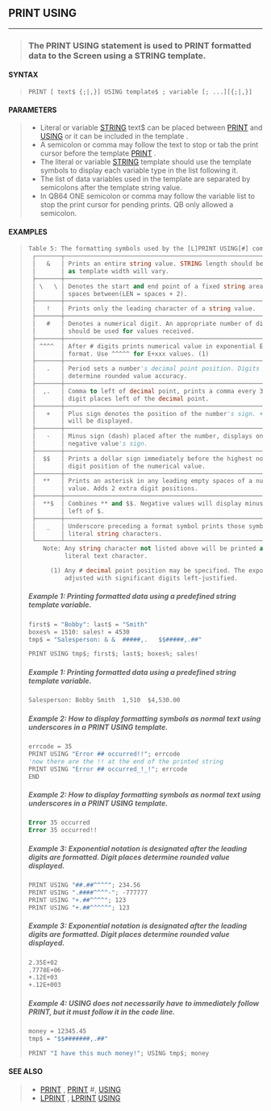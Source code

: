 ## PRINT USING
---
<blockquote>

### The PRINT USING statement is used to PRINT formatted data to the Screen using a STRING template.

</blockquote>

#### SYNTAX

<blockquote>

`PRINT [ text$ {;|,}] USING template$ ; variable [; ...][{;|,}]`

</blockquote>

#### PARAMETERS

<blockquote>

* Literal or variable [STRING](./STRING.md) text$ can be placed between [PRINT](./PRINT.md) and [USING](./USING.md) or it can be included in the template .
* A semicolon or comma may follow the text to stop or tab the print cursor before the template [PRINT](./PRINT.md) .
* The literal or variable [STRING](./STRING.md) template should use the template symbols to display each variable type in the list following it.
* The list of data variables used in the template are separated by semicolons after the template string value.
* In QB64 ONE semicolon or comma may follow the variable list to stop the print cursor for pending prints. QB only allowed a semicolon.

</blockquote>

#### EXAMPLES

<blockquote>

```vb
Table 5: The formatting symbols used by the [L]PRINT USING[#] commands.
 ┌───────┬────────────────────────────────────────────────────────────────┐
 │   &   │ Prints an entire string value. STRING length should be limited │
 │       │ as template width will vary.                                   │
 ├───────┼────────────────────────────────────────────────────────────────┤
 │ \   \ │ Denotes the start and end point of a fixed string area with    │
 │       │ spaces between(LEN = spaces + 2).                              │
 ├───────┼────────────────────────────────────────────────────────────────┤
 │   !   │ Prints only the leading character of a string value.           │
 ├───────┼────────────────────────────────────────────────────────────────┤
 │   #   │ Denotes a numerical digit. An appropriate number of digits     │
 │       │ should be used for values received.                            │
 ├───────┼────────────────────────────────────────────────────────────────┤
 │ ^^^^  │ After # digits prints numerical value in exponential E+xx      │
 │       │ format. Use ^^^^^ for E+xxx values. (1)                        │
 ├───────┼────────────────────────────────────────────────────────────────┤
 │   .   │ Period sets a number's decimal point position. Digits following│
 │       │ determine rounded value accuracy.                              │
 ├───────┼────────────────────────────────────────────────────────────────┤
 │  ,.   │ Comma to left of decimal point, prints a comma every 3 used #  │
 │       │ digit places left of the decimal point.                        │
 ├───────┼────────────────────────────────────────────────────────────────┤
 │   +   │ Plus sign denotes the position of the number's sign. + or -    │
 │       │ will be displayed.                                             │
 ├───────┼────────────────────────────────────────────────────────────────┤
 │   -   │ Minus sign (dash) placed after the number, displays only a     │
 │       │ negative value's sign.                                         │
 ├───────┼────────────────────────────────────────────────────────────────┤
 │  $$   │ Prints a dollar sign immediately before the highest non-zero # │
 │       │ digit position of the numerical value.                         │
 ├───────┼────────────────────────────────────────────────────────────────┤
 │  **   │ Prints an asterisk in any leading empty spaces of a numerical  │
 │       │ value. Adds 2 extra digit positions.                           │
 ├───────┼────────────────────────────────────────────────────────────────┤
 │  **$  │ Combines ** and $$. Negative values will display minus sign to │
 │       │ left of $.                                                     │
 ├───────┼────────────────────────────────────────────────────────────────┤
 │   _   │ Underscore preceding a format symbol prints those symbols as   │
 │       │ literal string characters.                                     │
 └───────┴────────────────────────────────────────────────────────────────┘
    Note: Any string character not listed above will be printed as a
          literal text character.

      (1) Any # decimal point position may be specified. The exponent is
          adjusted with significant digits left-justified.
```
  


##### Example 1: Printing formatted data using a predefined string template variable.
```vb
first$ = "Bobby": last$ = "Smith"
boxes% = 1510: sales! = 4530
tmp$ = "Salesperson: & &  #####,.   $$#####,.##"

PRINT USING tmp$; first$; last$; boxes%; sales!
```
  


##### Example 1: Printing formatted data using a predefined string template variable.
```vb
Salesperson: Bobby Smith  1,510  $4,530.00
```
  


##### Example 2: How to display formatting symbols as normal text using underscores in a PRINT USING template.
```vb
errcode = 35
PRINT USING "Error ## occurred!!"; errcode
'now there are the !! at the end of the printed string
PRINT USING "Error ## occurred_!_!"; errcode
END
```
  


##### Example 2: How to display formatting symbols as normal text using underscores in a PRINT USING template.
```vb
Error 35 occurred
Error 35 occurred!!
```
  


##### Example 3: Exponential notation is designated after the leading digits are formatted. Digit places determine rounded value displayed.
```vb
PRINT USING "##.##^^^^"; 234.56
PRINT USING ".####^^^^-"; -777777
PRINT USING "+.##^^^^"; 123
PRINT USING "+.##^^^^^"; 123
```
  


##### Example 3: Exponential notation is designated after the leading digits are formatted. Digit places determine rounded value displayed.
```vb
2.35E+02
.7778E+06-
+.12E+03
+.12E+003
```
  


##### Example 4: USING does not necessarily have to immediately follow PRINT, but it must follow it in the code line.
```vb
money = 12345.45
tmp$ = "$$#######,.##"

PRINT "I have this much money!"; USING tmp$; money
```
  

</blockquote>

#### SEE ALSO

<blockquote>

* [PRINT](./PRINT.md) , [PRINT](./PRINT.md) #, [USING](./USING.md)
* [LPRINT](./LPRINT.md) , [LPRINT](./LPRINT.md) [USING](./USING.md)

</blockquote>
